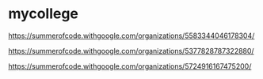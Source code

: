# mycollege

https://summerofcode.withgoogle.com/organizations/5583344046178304/

https://summerofcode.withgoogle.com/organizations/5377828787322880/

https://summerofcode.withgoogle.com/organizations/5724916167475200/

